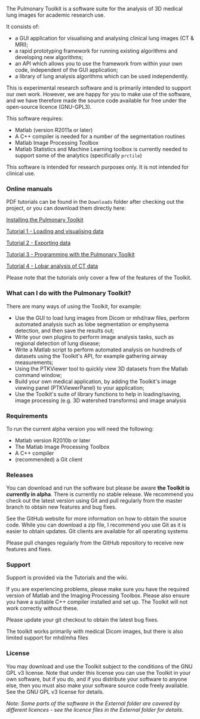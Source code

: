 The Pulmonary Toolkit is a software suite for the analysis of 3D medical lung images for academic research use.

It consists of:
  * a GUI application for visualising and analysing clinical lung images (CT & MRI);
  * a rapid prototyping framework for running existing algorithms and developing new algorithms;
  * an API which allows you to use the framework from within your own code, independent of the GUI application;
  * a library of lung analysis algorithms which can be used independently.

This is experimental research software and is primarily intended to support our own work. However, we are happy for you to make use of the software, and we have therefore made the source code available for free under the open-source licence (GNU-GPL3).


This software requires:
 * Matlab (version R2011a or later)
 * A C++ compiler is needed for a number of the segmentation routines
 * Matlab Image Processing Toolbox
 * Matlab Statistics and Machine Learning toolbox is currently needed to support some of the analytics (specifically `prctile`)



This software is intended for research purposes only. It is not intended for clinical use.


### Online manuals ###

PDF tutorials can be found in the `Downloads` folder after checking out the project, or you can download them directly here:

[Installing the Pulmonary Toolkit](https://github.com/tomdoel/pulmonarytoolkit/tree/master/Documentation/PTK%20-%20Installing.pdf)

[Tutorial 1 - Loading and visualising data](https://github.com/tomdoel/pulmonarytoolkit/tree/master/Documentation/PTK%20-%20Tutorial%201.pdf)

[Tutorial 2 - Exporting data](https://github.com/tomdoel/pulmonarytoolkit/tree/master/Documentation/PTK%20-%20Tutorial%202.pdf)

[Tutorial 3 - Programming with the Pulmonary Toolkit](https://github.com/tomdoel/pulmonarytoolkit/tree/master/Documentation/PTK%20-%20Tutorial%203.pdf)

[Tutorial 4 - Lobar analysis of CT data](https://github.com/tomdoel/pulmonarytoolkit/tree/master/Documentation/PTK%20-%20Tutorial%204.pdf)

Please note that the tutorials only cover a few of the features of the Toolkit.

### What can I do with the Pulmonary Toolkit? ###

There are many ways of using the Toolkit, for example:

  * Use the GUI to load lung images from Dicom or mhd/raw files, perform automated analysis such as lobe segmentation or emphysema detection, and then save the results out;
  * Write your own plugins to perform image analysis tasks, such as regional detection of lung disease;
  * Write a Matlab script to perform automated analysis on hundreds of datasets using the Toolkit's API, for example gathering airway measurements;
  * Using the PTKViewer tool to quickly view 3D datasets from the Matlab command window;
  * Build your own medical application, by adding the Toolkit's image viewing panel (PTKViewerPanel) to your application;
  * Use the Toolkit's suite of library functions to help in loading/saving, image processing (e.g. 3D watershed transforms) and image analysis



### Requirements ###

To run the current alpha version you will need the following:
  * Matlab version R2010b or later
  * The Matlab Image Processing Toolbox
  * A C++ compiler
  * (recommended) a Git client


### Releases ###

You can download and run the software but please be aware **the Toolkit is currently in alpha**. There is currently no stable release. We recommend you check out the latest version using Git and pull regularly from the master branch to obtain new features and bug fixes.

See the GitHub website for more information on how to obtain the source code. While you can download a zip file, I recommend you use Git as it is easier to obtain updates. Git clients are available for all operating systems

Please pull changes regularly from the GitHub repository to receive new features and fixes.


### Support ###

Support is provided via the Tutorials and the wiki.

If you are experiencing problems, please make sure you have the required version of Matlab and the Imaging Processing Toolbox. Please also ensure you have a suitable C++ compiler installed and set up. The Toolkit will not work correctly without these.

Please update your git checkout to obtain the latest bug fixes.

The toolkit works primarily with medical Dicom images, but there is also limited support for mhd/mha files


### License ###

You may download and use the Toolkit subject to the conditions of the GNU GPL v3 license. Note that under this license you can use the Toolkit in your own software, but if you do, and if you distribute your software to anyone else, then you must also make your software source code freely available. See the GNU GPL v3 license for details.

_Note: Some parts of the software in the External folder are covered by different licences - see the licence files in the External folder for details_.
